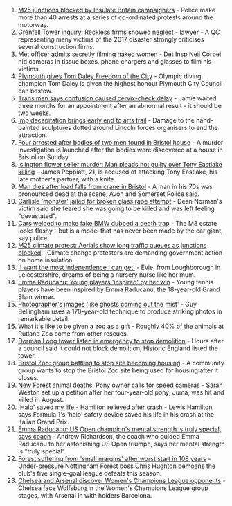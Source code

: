 1. [M25 junctions blocked by Insulate Britain campaigners](https://www.bbc.co.uk/news/uk-england-beds-bucks-herts-58543603?at_medium=RSS&at_campaign=KARANGA) - Police make more than 40 arrests at a series of co-ordinated protests around the motorway.
2. [Grenfell Tower inquiry: Reckless firms showed neglect - lawyer](https://www.bbc.co.uk/news/uk-58547901?at_medium=RSS&at_campaign=KARANGA) - A QC representing many victims of the 2017 disaster strongly criticises several construction firms.
3. [Met officer admits secretly filming naked women](https://www.bbc.co.uk/news/uk-england-london-58545510?at_medium=RSS&at_campaign=KARANGA) - Det Insp Neil Corbel hid cameras in tissue boxes, phone chargers and glasses to film his victims.
4. [Plymouth gives Tom Daley Freedom of the City](https://www.bbc.co.uk/news/uk-england-devon-58544754?at_medium=RSS&at_campaign=KARANGA) - Olympic diving champion Tom Daley is given the highest honour Plymouth City Council can bestow.
5. [Trans man says confusion caused cervix-check delay](https://www.bbc.co.uk/news/uk-england-humber-58515769?at_medium=RSS&at_campaign=KARANGA) - Jamie waited three months for an appointment after an abnormal result - it should be two weeks.
6. [Imp decapitation brings early end to arts trail](https://www.bbc.co.uk/news/uk-england-lincolnshire-58545368?at_medium=RSS&at_campaign=KARANGA) - Damage to the hand-painted sculptures dotted around Lincoln forces organisers to end the attraction.
7. [Four arrested after bodies of two men found in Bristol house](https://www.bbc.co.uk/news/uk-england-bristol-58542782?at_medium=RSS&at_campaign=KARANGA) - A murder investigation is launched after the bodies were discovered at a house in Bristol on Sunday.
8. [Islington flower seller murder: Man pleads not guilty over Tony Eastlake killing](https://www.bbc.co.uk/news/uk-england-london-58542832?at_medium=RSS&at_campaign=KARANGA) - James Peppiatt, 21, is accused of attacking Tony Eastlake, his late mother's partner, with a knife.
9. [Man dies after load falls from crane in Bristol](https://www.bbc.co.uk/news/uk-england-bristol-58543885?at_medium=RSS&at_campaign=KARANGA) - A man in his 70s was pronounced dead at the scene, Avon and Somerset Police said.
10. [Carlisle 'monster' jailed for broken glass rape attempt](https://www.bbc.co.uk/news/uk-england-cumbria-58546353?at_medium=RSS&at_campaign=KARANGA) - Dean Norman's victim said she feared she was going to be killed and was left feeling "devastated".
11. [Cars welded to make fake BMW dubbed a death trap](https://www.bbc.co.uk/news/uk-england-birmingham-58544020?at_medium=RSS&at_campaign=KARANGA) - The M3 estate looks flashy - but is a model that has never been made by the car giant, say police.
12. [M25 climate protest: Aerials show long traffic queues as junctions blocked](https://www.bbc.co.uk/news/uk-58544189?at_medium=RSS&at_campaign=KARANGA) - Climate change protesters are demanding government action on home insulation.
13. ['I want the most independence I can get'](https://www.bbc.co.uk/news/uk-england-leicestershire-58501877?at_medium=RSS&at_campaign=KARANGA) - Evie, from Loughborough in Leicestershire, dreams of being a nursery nurse like her mum.
14. [Emma Raducanu: Young players 'inspired' by her win](https://www.bbc.co.uk/news/uk-58539735?at_medium=RSS&at_campaign=KARANGA) - Young tennis players have been inspired by Emma Raducanu, the 18-year-old Grand Slam winner.
15. [Photographer's images 'like ghosts coming out the mist'](https://www.bbc.co.uk/news/uk-england-bristol-58505275?at_medium=RSS&at_campaign=KARANGA) - Guy Bellingham uses a 170-year-old technique to produce striking photos in remarkable detail.
16. [What it's like to be given a zoo as a gift](https://www.bbc.co.uk/news/uk-england-leicestershire-58479112?at_medium=RSS&at_campaign=KARANGA) - Roughly 40% of the animals at Rutland Zoo come from other rescues.
17. [Dorman Long tower listed in emergency to stop demolition](https://www.bbc.co.uk/news/uk-england-tees-58546361?at_medium=RSS&at_campaign=KARANGA) - Hours after a council said it could not block demolition, Historic England listed the tower.
18. [Bristol Zoo: group battling to stop site becoming housing](https://www.bbc.co.uk/news/uk-england-bristol-58545208?at_medium=RSS&at_campaign=KARANGA) - A community group wants to stop the Bristol Zoo site being used for housing after it closes.
19. [New Forest animal deaths: Pony owner calls for speed cameras](https://www.bbc.co.uk/news/uk-england-hampshire-58503383?at_medium=RSS&at_campaign=KARANGA) - Sarah Weston set up a petition after her four-year-old pony, Juma, was hit and killed in August.
20. ['Halo' saved my life - Hamilton relieved after crash](https://www.bbc.co.uk/sport/formula1/58539315?at_medium=RSS&at_campaign=KARANGA) - Lewis Hamilton says Formula 1's 'halo' safety device saved his life in his crash at the Italian Grand Prix.
21. [Emma Raducanu: US Open champion's mental strength is truly special, says coach](https://www.bbc.co.uk/sport/tennis/58540003?at_medium=RSS&at_campaign=KARANGA) - Andrew Richardson, the coach who guided Emma Raducanu to her astonishing US Open triumph, says her mental strength is "truly special".
22. [Forest suffering from 'small margins' after worst start in 108 years](https://www.bbc.co.uk/sport/football/58544574?at_medium=RSS&at_campaign=KARANGA) - Under-pressure Nottingham Forest boss Chris Hughton bemoans the club's five single-goal league defeats this season.
23. [Chelsea and Arsenal discover Women's Champions League opponents](https://www.bbc.co.uk/sport/football/58545066?at_medium=RSS&at_campaign=KARANGA) - Chelsea face Wolfsburg in the Women's Champions League group stages, with Arsenal in with holders Barcelona.
